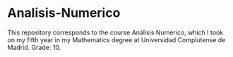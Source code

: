 # Analisis-Numerico
This repository corresponds to the course Análisis Numérico, which I took on my fifth year in my Mathematics  degree at Universidad Complutense de Madrid. Grade: 10.
